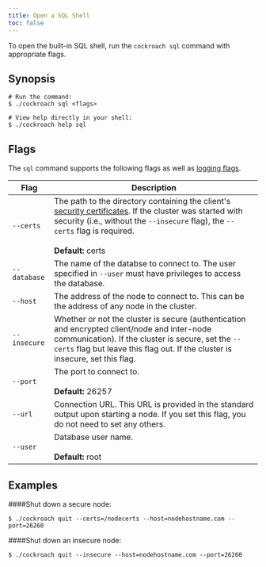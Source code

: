 ```yaml
---
title: Open a SQL Shell
toc: false
---
```


To open the built-in SQL shell, run the `cockroach sql` command with appropriate flags. 

<div id="toc"></div>

## Synopsis

~~~ shell
# Run the command:
$ ./cockroach sql <flags>

# View help directly in your shell:
$ ./cockroach help sql
~~~

## Flags

The `sql` command supports the following flags as well as [logging flags](cockroach-commands.html#logging-flags).


Flag | Description 
-----|------------
`--certs` | The path to the directory containing the client's [security certificates](create-security-certificates.html). If the cluster was started with security (i.e., without the `--insecure` flag), the `--certs` flag is required. <br><br> **Default:** certs
`--database` | The name of the databse to connect to. The user specified in `--user` must have privileges to access the database. 
`--host` | The address of the node to connect to. This can be the address of any node in the cluster.
`--insecure` | Whether or not the cluster is secure (authentication and encrypted client/node and inter-node communication). If the cluster is secure, set the `--certs` flag but leave this flag out. If the cluster is insecure, set this flag.
`--port` | The port to connect to. <br><br>**Default:** 26257
`--url` | Connection URL. This URL is provided in the standard output upon starting a node. If you set this flag, you do not need to set any others.
`--user` | Database user name. <br><br>**Default:** root

## Examples

####Shut down a secure node:

~~~ shell
$ ./cockroach quit --certs=/nodecerts --host=nodehostname.com --port=26260 
~~~

####Shut down an insecure node:

~~~ shell
$ ./cockroach quit --insecure --host=nodehostname.com --port=26260 
~~~